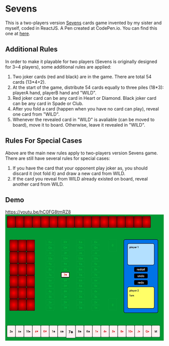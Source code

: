 # Sevens
This is a two-players version [Sevens](https://en.wikipedia.org/wiki/Sevens_(card_game)) cards game invented by my sister and myself, coded in ReactJS. A Pen created at CodePen.io. You can find this one at [here](https://codepen.io/whereitisvc/pen/NMzbRV).

## Additional Rules
In order to make it playable for two players (Sevens is originally designed for 3~4 players), some additional rules are applied:
1. Two joker cards (red and black) are in the game. There are total 54 cards (13\*4+2).
2. At the start of the game, distribute 54 cards equally to three piles (18\*3): playerA hand, playerB hand and "WILD".
3. Red joker card can be any card in Heart or Diamond. Black joker card can be any card in Spade or Club.
4. After you fold a card (happen when you have no card can play), reveal one card from "WILD".
5. Whenever the revealed card in "WILD" is avaliable (can be moved to board), move it to board. Otherwise, leave it revealed in "WILD".

## Rules For Special Cases
Above are the main new rules apply to two-players version Sevens game. There are still have several rules for special cases:
1. If you have the card that your opponent play joker as, you should discard it (not fold it) and draw a new card from WILD.
2. If the card you reveal from WILD already existed on board, reveal another card from WILD.

## Demo
https://youtu.be/hC0FG8tmRZ8
<br>
<img src="demo/1.JPG" width=550 height=400/>
